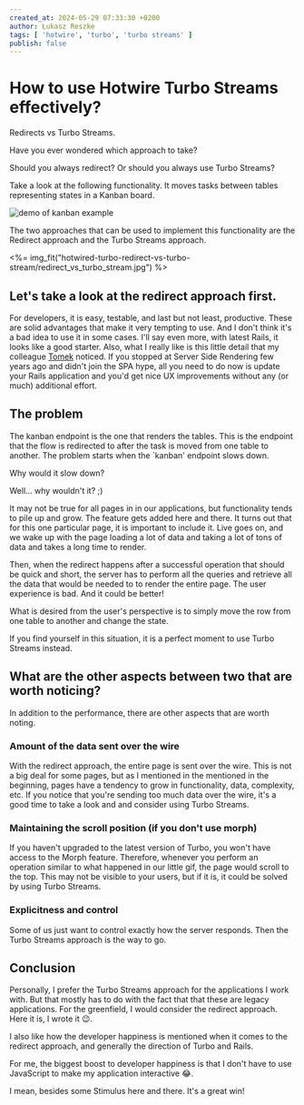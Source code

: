 ```yaml
---
created_at: 2024-05-29 07:33:30 +0200
author: Łukasz Reszke
tags: [ 'hotwire', 'turbo', 'turbo streams' ]
publish: false
---
```


# How to use Hotwire Turbo Streams effectively?

Redirects vs Turbo Streams.

Have you ever wondered which approach to take?

Should you always redirect? Or should you always use Turbo Streams?

Take a look at the following functionality. It moves tasks between tables representing states in a Kanban board.

<div class="not-prose">
<img src="https://arkency-images.s3.eu-central-1.amazonaws.com/hotwired-turbo-redirect-vs-turbo-stream/demo.gif" alt="demo of kanban example"></img>
</div>

The two approaches that can be used to implement this functionality are the Redirect approach and the Turbo Streams approach.

<%= img_fit("hotwired-turbo-redirect-vs-turbo-stream/redirect_vs_turbo_stream.jpg") %>

## Let's take a look at the redirect approach first.

For developers, it is easy, testable, and last but not least, productive.
These are solid advantages that make it very tempting to use. And I don't think it's a bad idea to use it in some cases. I'll say even more, with latest Rails, it looks like a good starter.
Also, what I really like is this little detail that my colleague [Tomek](https://blog.arkency.com/authors/tomasz-stolarczyk/) noticed. If you stopped at Server Side Rendering
few years ago and didn't join the SPA hype, all you need to do now is update your Rails application and you'd get nice UX
improvements without any (or much) additional effort.

## The problem

The kanban endpoint is the one that renders the tables. This is the endpoint that the flow is redirected to after
the task is moved from one table to another.
The problem starts when the `kanban' endpoint slows down.

Why would it slow down?

Well... why wouldn't it? ;)

It may not be true for all pages in
in our applications, but functionality tends to pile up and grow. The feature gets added here and there. It turns out
that for this one particular page, it is important to include it. Live goes on, and we wake up with the page loading a lot of data and taking a lot of
tons of data and takes a long time to render.

Then, when the redirect happens after a successful operation that should be quick and short,
the server has to perform all the queries and retrieve all the data that would be needed to
to render the entire page. The user experience is bad. And it could be better!

What is desired from the user's perspective is to simply
move the row from one table to another and change the state.

If you find yourself in this situation, it is a perfect moment to use Turbo Streams instead.

## What are the other aspects between two that are worth noticing?

In addition to the performance, there are other aspects that are worth noting.

### Amount of the data sent over the wire

With the redirect approach, the entire page is sent over the wire. This is not a big deal for some pages, but as I mentioned in the
mentioned in the beginning, pages have a tendency to grow in functionality, data, complexity, etc.
If you notice that you're sending too much data over the wire, it's a good time to take a look and
and consider using Turbo Streams.

### Maintaining the scroll position (if you don't use morph)

If you haven't upgraded to the latest version of Turbo, you won't have access to the Morph feature.
Therefore, whenever you perform an operation similar to what happened in our little gif, the page would scroll to the top.
This may not be visible to your users, but if it is, it could be solved by using Turbo Streams.

### Explicitness and control

Some of us just want to control exactly how the server responds. Then the Turbo Streams approach is the way to go.

## Conclusion

Personally, I prefer the Turbo Streams approach for the applications I work with. But that mostly has to do with the fact that
that these are legacy applications. For the greenfield, I would consider the redirect approach. Here it is, I wrote it
😉.

I also like how the developer happiness is mentioned when it comes to the redirect approach, and generally the
direction of Turbo and Rails.

For me, the biggest boost to developer happiness is that I don't have to use JavaScript to make my application
interactive 😂.

I mean, besides some Stimulus here and there. It's a great win!
